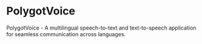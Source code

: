 # PolygotVoice
PolygotVoice - A multilingual speech-to-text and text-to-speech application for seamless communication across languages.
